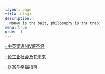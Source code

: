 ```yaml
---
layout: page
title: Blogs
description: >
  Money is the bait, philosophy is the trap.
menu: true
order: 1
---
```


[· 中英双语NIV版圣经](/SUMMARY/)

[· 论工业社会及其未来](/seon/2022-01-06-Industrial-Society-and-Its-Future/)

[· 财富与幸福指南](/seon/READ/)
